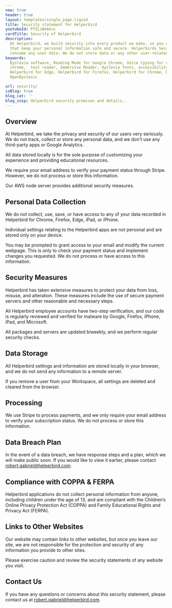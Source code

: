```yaml
---
new: true
header: true
layout: templates/single_page.liquid
title: Security statement for Helperbird
youtubeId: PfILiWebkuc
cardTitle: Security of Helperbird
description:
  At Helperbird, we build security into every product we make, so you can enjoy great experiences
  that keep your personal information safe and secure. Helperbirds Security don`t sell, store, or
  consume any user data. We do not store data or any other user-related content.
keywords:
  Dyslexia software, Reading Mode for Google Chrome, Voice typing for chrome, Text to speech for
  chrome,  text reader, Immersive Reader, dyslexia fonts, accessibility software, dyslexia software,
  Helperbird for Edge, Helperbird for Firefox, Helperbird for Chrome, Opendyslexic for Chrome,
  OpenDyslexic

url: security/
isBlog: true
blog_cat: ''
blog_snip: Helperbird security promises and details..
---
```



## Overview

At Helperbird, we take the privacy and security of our users very seriously. We do not track, collect or store any personal data, and we don't use any third-party apps or Google Analytics.

All data stored locally is for the sole purpose of customizing your experience and providing educational resources.

We require your email address to verify your payment status through Stripe. However, we do not process or store this information.

Our AWS node server provides additional security measures.

## Personal Data Collection

We do not collect, use, save, or have access to any of your data recorded in Helperbird for Chrome, Firefox, Edge, iPad, or iPhone.

Individual settings relating to the Helperbird apps are not personal and are stored only on your device.

You may be prompted to grant access to your email and modify the current webpage. This is only to check your payment status and implement changes you requested. We do not process or have access to this information.

## Security Measures

Helperbird has taken extensive measures to protect your data from loss, misuse, and alteration. These measures include the use of secure payment servers and other reasonable and necessary steps.

All Helperbird employee accounts have two-step verification, and our code is regularly reviewed and verified for malware by Google, Firefox, iPhone, iPad, and Microsoft.

All packages and servers are updated biweekly, and we perform regular security checks.

## Data Storage

All Helperbird settings and information are stored locally in your browser, and we do not send any information to a remote server.

If you remove a user from your Workspace, all settings are deleted and cleared from the browser.

## Processing

We use Stripe to process payments, and we only require your email address to verify your subscription status. We do not process or store this information.

## Data Breach Plan

In the event of a data breach, we have response steps and a plan, which we will make public soon. If you would like to view it earlier, please contact robert.gabriel@helperbird.com.

## Compliance with COPPA & FERPA

Helperbird applications do not collect personal information from anyone, including children under the age of 13, and are compliant with the Children’s Online Privacy Protection Act (COPPA) and Family Educational Rights and Privacy Act (FERPA).

## Links to Other Websites

Our website may contain links to other websites, but once you leave our site, we are not responsible for the protection and security of any information you provide to other sites.

Please exercise caution and review the security statements of any website you visit.

## Contact Us

If you have any questions or concerns about this security statement, please contact us at robert.gabriel@helperbird.com.
